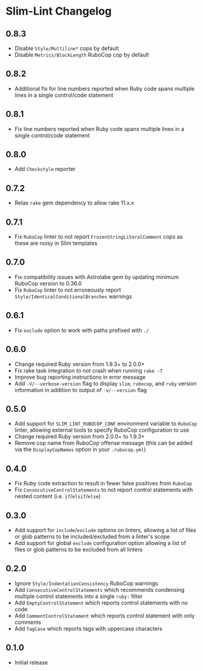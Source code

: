 # Slim-Lint Changelog

## 0.8.3

* Disable `Style/Multiline*` cops by default
* Disable `Metrics/BlockLength` RuboCop cop by default

## 0.8.2

* Additional fix for line numbers reported when Ruby code spans multiple
  lines in a single control/code statement

## 0.8.1

* Fix line numbers reported when Ruby code spans multiple lines in a single
  control/code statement

## 0.8.0

* Add `Checkstyle` reporter

## 0.7.2

* Relax `rake` gem dependency to allow rake 11.x.x

## 0.7.1

* Fix `RuboCop` linter to not report `FrozenStringLiteralComment` cops
  as these are noisy in Slim templates

## 0.7.0

* Fix compatibility issues with Astrolabe gem by updating minimum RuboCop
  version to 0.36.0
* Fix `RuboCop` linter to not erroneously report
  `Style/IdenticalConditionalBranches` warnings

## 0.6.1

* Fix `exclude` option to work with paths prefixed with `./`

## 0.6.0

* Change required Ruby version from 1.9.3+ to 2.0.0+
* Fix rake task integration to not crash when running `rake -T`
* Improve bug reporting instructions in error message
* Add `-V/--verbose-version` flag to display `slim`, `rubocop`, and `ruby`
  version information in addition to output of `-v/--version` flag

## 0.5.0

* Add support for `SLIM_LINT_RUBOCOP_CONF` environment variable to `RuboCop`
  linter, allowing external tools to specify RuboCop configuration to use
* Change required Ruby version from 2.0.0+ to 1.9.3+
* Remove cop name from RuboCop offense message (this can be added via the
  `DisplayCopNames` option in your `.rubocop.yml`)

## 0.4.0

* Fix Ruby code extraction to result in fewer false positives from `RuboCop`
* Fix `ConsecutiveControlStatements` to not report control statements with
  nested content (i.e. `if`/`elsif`/`else`)

## 0.3.0

* Add support for `include`/`exclude` options on linters, allowing a list of
  files or glob patterns to be included/excluded from a linter's scope
* Add support for global `exclude` configuration option allowing a list of
  files or glob patterns to be excluded from all linters

## 0.2.0

* Ignore `Style/IndentationConsistency` RuboCop warnings
* Add `ConsecutiveControlStatements` which recommends condensing multiple
  control statements into a single `ruby:` filter
* Add `EmptyControlStatement` which reports control statements with no code
* Add `CommentControlStatement` which reports control statement with only
  comments
* Add `TagCase` which reports tags with uppercase characters

## 0.1.0

* Initial release
